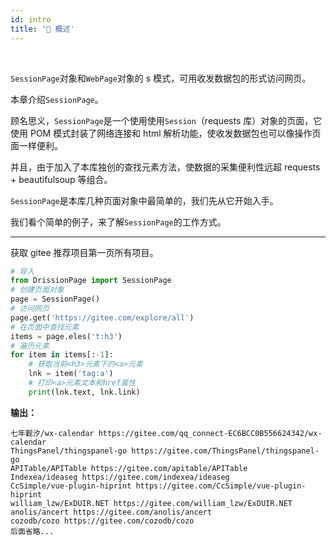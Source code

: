 ```yaml
---
id: intro
title: '🚄 概述'
---
```


<div class="wwads-cn wwads-horizontal" data-id="317"></div><br/>

`SessionPage`对象和`WebPage`对象的 s 模式，可用收发数据包的形式访问网页。

本章介绍`SessionPage`。

顾名思义，`SessionPage`是一个使用使用`Session`（requests 库）对象的页面，它使用 POM 模式封装了网络连接和 html 解析功能，使收发数据包也可以像操作页面一样便利。

并且，由于加入了本库独创的查找元素方法，使数据的采集便利性远超 requests + beautifulsoup 等组合。

`SessionPage`是本库几种页面对象中最简单的，我们先从它开始入手。

我们看个简单的例子，来了解`SessionPage`的工作方式。

---

获取 gitee 推荐项目第一页所有项目。

```python
# 导入
from DrissionPage import SessionPage
# 创建页面对象
page = SessionPage()
# 访问网页
page.get('https://gitee.com/explore/all')
# 在页面中查找元素
items = page.eles('t:h3')
# 遍历元素
for item in items[:-1]:
    # 获取当前<h3>元素下的<a>元素
    lnk = item('tag:a')
    # 打印<a>元素文本和href属性
    print(lnk.text, lnk.link)
```

**输出：**

```shell
七年觐汐/wx-calendar https://gitee.com/qq_connect-EC6BCC0B556624342/wx-calendar
ThingsPanel/thingspanel-go https://gitee.com/ThingsPanel/thingspanel-go
APITable/APITable https://gitee.com/apitable/APITable
Indexea/ideaseg https://gitee.com/indexea/ideaseg
CcSimple/vue-plugin-hiprint https://gitee.com/CcSimple/vue-plugin-hiprint
william_lzw/ExDUIR.NET https://gitee.com/william_lzw/ExDUIR.NET
anolis/ancert https://gitee.com/anolis/ancert
cozodb/cozo https://gitee.com/cozodb/cozo
后面省略...
```
